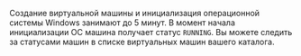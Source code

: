 Создание виртуальной машины и инициализация операционной системы Windows занимают до 5 минут. В момент начала инициализации ОС машина получает статус `RUNNING`. Вы можете следить за статусами машин в списке виртуальных машин вашего каталога.
